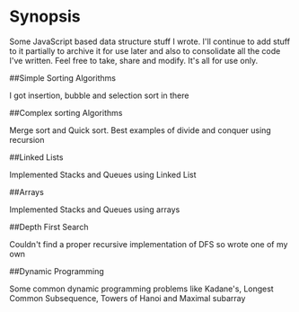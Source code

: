 # Synopsis
Some JavaScript based data structure stuff I wrote. I'll continue to add stuff to it partially to archive it for use later and also to consolidate all the code I've written. Feel free to take, share and modify. It's all for use only.

##Simple Sorting Algorithms

I got insertion, bubble and selection sort in there 

##Complex sorting Algorithms

Merge sort and Quick sort. Best examples of divide and conquer using recursion

##Linked Lists

Implemented Stacks and Queues using Linked List

##Arrays

Implemented Stacks and Queues using arrays

##Depth First Search

Couldn't find a proper recursive implementation of DFS so wrote one of my own

##Dynamic Programming

Some common dynamic programming problems like Kadane's, Longest Common Subsequence, Towers of Hanoi and Maximal subarray
